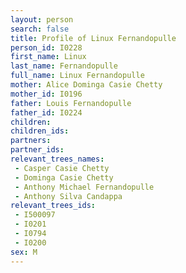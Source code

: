 ```yaml
---
layout: person
search: false
title: Profile of Linux Fernandopulle
person_id: I0228
first_name: Linux
last_name: Fernandopulle
full_name: Linux Fernandopulle
mother: Alice Dominga Casie Chetty
mother_id: I0196
father: Louis Fernandopulle
father_id: I0224
children:
children_ids:
partners:
partner_ids:
relevant_trees_names:
 - Casper Casie Chetty
 - Dominga Casie Chetty
 - Anthony Michael Fernandopulle
 - Anthony Silva Candappa
relevant_trees_ids:
 - I500097
 - I0201
 - I0794
 - I0200
sex: M
---
```


